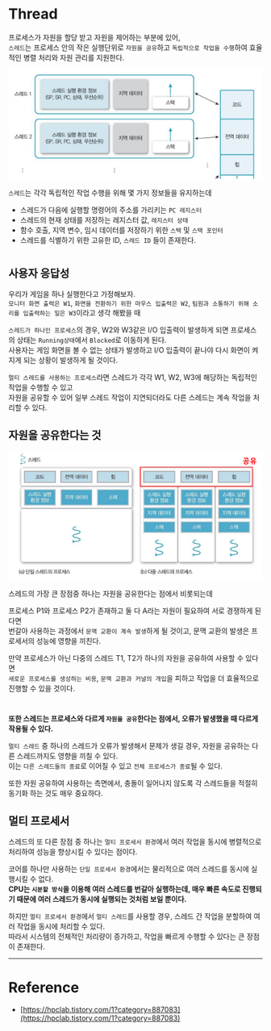 # Thread

프로세스가 자원을 할당 받고 자원을 제어하는 부분에 있어,  
`스레드`는 프로세스 안의 작은 실행단위로 `자원을 공유`하고 `독립적으로 작업을 수행`하여 효율적인 병렬 처리와 자원 관리를 지원한다.

<img src="img/thread01.png">
  
`스레드`는 각각 독립적인 작업 수행을 위해 몇 가지 정보들을 유지하는데  

- 스레드가 다음에 실행할 명령어의 주소를 가리키는 `PC 레지스터`
- 스레드의 현재 상태를 저장하는 레지스터 값, `레지스터 상태`
- 함수 호출, 지역 변수, 임시 데이터를 저장하기 위한 `스택` 및 `스택 포인터`
- 스레드를 식별하기 위한 고유한 ID, `스레드 ID` 들이 존재한다.

#

## 사용자 응답성

우리가 게임을 하나 실행한다고 가정해보자.  
`모니터 화면 출력은 W1`, `화면을 전환하기 위한 마우스 입출력은 W2`, `팀원과 소통하기 위해 소리를 입출력하는 일은 W3`이라고 생각 해봤을 때  
  
`스레드가 하나인 프로세스`의 경우, W2와 W3같은 I/O 입출력이 발생하게 되면 프로세스의 상태는 `Running상태`에서 `Blocked`로 이동하게 된다.  
사용자는 게임 화면을 볼 수 없는 상태가 발생하고 I/O 입출력이 끝나야 다시 화면이 켜지게 되는 상황이 발생하게 될 것이다.  

`멀티 스레드를 사용하는 프로세스`라면 스레드가 각각 W1, W2, W3에 해당하는 독립적인 작업을 수행할 수 있고  
자원을 공유할 수 있어 일부 스레드 작업이 지연되더라도 다른 스레드는 계속 작업을 처리할 수 있다.

## 자원을 공유한다는 것

<img src="img/thread02.png">

스레드의 가장 큰 장점중 하나는 자원을 공유한다는 점에서 비롯되는데  
  
프로세스 P1와 프로세스 P2가 존재하고 둘 다 A라는 자원이 필요하여 서로 경쟁하게 된다면  
번갈아 사용하는 과정에서 `문맥 교환이 계속 발생`하게 될 것이고, 문맥 교환의 발생은 프로세서의 성능에 영향을 끼친다.  

만약 프로세스가 아닌 다중의 스레드 T1, T2가 하나의 자원을 공유하여 사용할 수 있다면  
`새로운 프로세스를 생성하는 비용`, `문맥 교환과 커널의 개입`을 피하고 작업을 더 효율적으로 진행할 수 있을 것이다.  

#

**또한 스레드는 프로세스와 다르게 `자원을 공유`한다는 점에서, 오류가 발생했을 때 다르게 작용될 수 있다.**  
    
`멀티 스레드` 중 하나의 스레드가 오류가 발생해서 문제가 생길 경우, 자원을 공유하는 다른 스레드까지도 영향을 끼칠 수 있다.  
이는 `다른 스레드들의 종료`로 이어질 수 있고 `전체 프로세스가 종료`될 수 있다.  

또한 자원 공유하여 사용하는 측면에서, 충돌이 일어나지 않도록 각 스레드들을 적절히 동기화 하는 것도 매우 중요하다.  

## 멀티 프로세서

스레드의 또 다른 장점 중 하나는 `멀티 프로세서 환경`에서 여러 작업을 동시에 병렬적으로 처리하여 성능을 향상시킬 수 있다는 점이다.

코어를 하나만 사용하는 `단일 프로세서 환경`에서는 물리적으로 여러 스레드를 동시에 실행시킬 수 없다.  
**CPU는 `시분할 방식`을 이용해 여러 스레드를 번갈아 실행하는데, 매우 빠른 속도로 진행되기 때문에 여러 스레드가 동시에 실행되는 것처럼 보일 뿐이다.**  

하지만 `멀티 프로세서 환경`에서 `멀티 스레드`를 사용할 경우, 스레드 간 작업을 분할하여 여러 작업을 동시에 처리할 수 있다.  
따라서 시스템의 전체적인 처리량이 증가하고, 작업을 빠르게 수행할 수 있다는 큰 장점이 존재한다.

---

# Reference

- [https://hpclab.tistory.com/1?category=887083](https://hpclab.tistory.com/1?category=887083)

